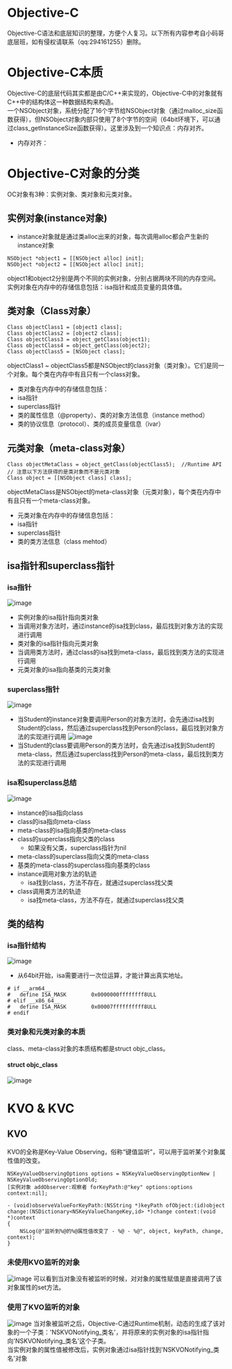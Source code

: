 # Objective-C
Objective-C语法和底层知识的整理，方便个人复习。以下所有内容参考自小码哥底层班，如有侵权请联系（qq:294161255）删除。
# Objective-C本质
Objective-C的底层代码其实都是由C/C++来实现的，Objective-C中的对象就有C++中的结构体这一种数据结构来构造。<br>一个NSObject对象，系统分配了16个字节给NSObject对象（通过malloc_size函数获得），但NSObject对象内部只使用了8个字节的空间（64bit环境下，可以通过class_getInstanceSize函数获得）。这里涉及到一个知识点：内存对齐。<br> 
* 内存对齐：
# Objective-C对象的分类
OC对象有3种：实例对象、类对象和元类对象。
## 实例对象(instance对象)
* instance对象就是通过类alloc出来的对象，每次调用alloc都会产生新的instance对象<br>
```
NSObject *object1 = [[NSObject alloc] init];
NSObject *object2 = [[NSObject alloc] init];
```
object1和object2分别是两个不同的实例对象，分别占据两块不同的内存空间。<br>实例对象在内存中的存储信息包括：isa指针和成员变量的具体值。
## 类对象（Class对象）
```
Class objectClass1 = [object1 class];
Class objectClass2 = [object2 class];
Class objectClass3 = object_getClass(object1);
Class objectClass4 = object_getClass(object2);
Class objectClass5 = [NSObject class];
```
objectClass1 ~ objectClass5都是NSObject的class对象（类对象）。它们是同一个对象。每个类在内存中有且只有一个class对象。<br>
* 类对象在内存中的存储信息包括：
* isa指针
* superclass指针
* 类的属性信息（@property）、类的对象方法信息（instance method）
* 类的协议信息（protocol）、类的成员变量信息（ivar）
## 元类对象（meta-class对象）
```
Class objectMetaClass = object_getClass(objectClass5);  //Runtime API
// 注意以下方法获得的是类对象而不是元类对象
Class object = [[NSObject class] class];
```
objectMetaClass是NSObject的meta-class对象（元类对象），每个类在内存中有且只有一个meta-class对象。<br>
* 元类对象在内存中的存储信息包括：
* isa指针
* superclass指针
* 类的类方法信息（class mehtod）
## isa指针和superclass指针
### isa指针
![image](https://github.com/lin450922/Objective-C/blob/master/images/isa指针指向.png)
* 实例对象的isa指针指向类对象
 * 当调用对象方法时，通过instance的isa找到class，最后找到对象方法的实现进行调用
* 类对象的isa指针指向元类对象
 * 当调用类方法时，通过class的isa找到meta-class，最后找到类方法的实现进行调用
* 元类对象的isa指向基类的元类对象
### superclass指针
![image](https://github.com/lin450922/Objective-C/blob/master/images/class对象的superclas指针.png)
* 当Student的instance对象要调用Person的对象方法时，会先通过isa找到Student的class，然后通过superclass找到Person的class，最后找到对象方法的实现进行调用
![image](https://github.com/lin450922/Objective-C/blob/master/images/meta-class对象的superclas指针.png)
* 当Student的class要调用Person的类方法时，会先通过isa找到Student的meta-class，然后通过superclass找到Person的meta-class，最后找到类方法的实现进行调用
### isa和superclass总结
![image](https://github.com/lin450922/Objective-C/blob/master/images/isa和superclass.png)
* instance的isa指向class
* class的isa指向meta-class
* meta-class的isa指向基类的meta-class
* class的superclass指向父类的class
  * 如果没有父类，superclass指针为nil
* meta-class的superclass指向父类的meta-class
* 基类的meta-class的superclass指向基类的class
* instance调用对象方法的轨迹
  * isa找到class，方法不存在，就通过superclass找父类
* class调用类方法的轨迹
  * isa找meta-class，方法不存在，就通过superclass找父类
## 类的结构
### isa指针结构
![image](https://github.com/lin450922/Objective-C/blob/master/images/isa指针.png)
* 从64bit开始，isa需要进行一次位运算，才能计算出真实地址。
```
# if __arm64__
#   define ISA_MASK        0x0000000ffffffff8ULL
# elif __x86_64__
#   define ISA_MASK        0x00007ffffffffff8ULL
# endif
```
### 类对象和元类对象的本质
class、meta-class对象的本质结构都是struct objc_class。
#### struct objc_class
![image](https://github.com/lin450922/Objective-C/blob/master/images/struct_objc_class.png)
# KVO & KVC
## KVO
KVO的全称是Key-Value Observing，俗称“键值监听”，可以用于监听某个对象属性值的改变。
```
NSKeyValueObservingOptions options = NSKeyValueObservingOptionNew | NSKeyValueObservingOptionOld;
[实例对象 addObserver:观察者 forKeyPath:@"key" options:options context:nil];

- (void)observeValueForKeyPath:(NSString *)keyPath ofObject:(id)object change:(NSDictionary<NSKeyValueChangeKey,id> *)change context:(void *)context
{
    NSLog(@"监听到%@的%@属性值改变了 - %@ - %@", object, keyPath, change, context);
}
```
### 未使用KVO监听的对象
![image](https://github.com/lin450922/Objective-C/blob/master/images/NO_KVO.png)
可以看到当对象没有被监听的时候，对对象的属性赋值是直接调用了该对象属性的set方法。
### 使用了KVO监听的对象
![image](https://github.com/lin450922/Objective-C/blob/master/images/KVO_Class.png)
当对象被监听之后，Objective-C通过Runtime机制，动态的生成了该对象的一个子类：'NSKVONotifying_类名'，并将原来的实例对象的isa指针指向'NSKVONotifying_类名'这个子类。<br>
当实例对象的属性值被修改后，实例对象通过isa指针找到'NSKVONotifying_类名'对象












